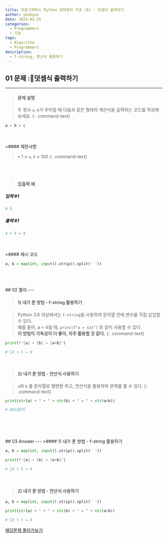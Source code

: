 ```yaml
---
title: 프로그래머스 Python 코테준비 기초 (6) - 덧셈식 출력하기
author: yeahyun
date: 2024-03-25
categories:
  - Programmers
  - 기초
tags:
  - Algorithm
  - Programmers
description:
  - f-string, 연산식 활용하기
---
```

## 01 문제 :덧셈식 출력하기

---
>#### 문제 설명

>두 정수 `a`, `b`가 주어질 때 다음과 같은 형태의 계산식을 출력하는 코드를 작성해 보세요.
{: .command-text}

```python
a + b = c
```
<BR>
<BR>
>#### 제한사항

>• 1 ≤ `a`, `b` ≤ 100
{: .command-text}
<BR>
<BR>

>#### 입출력 예

##### 입력 #1
```python
4 5
```

##### 출력 #1
```python
4 + 5 = 9
```
<BR>
<br>
>#### 제시 코드

```python
a, b = map(int, input().strip().split(' '))
```

<br>
<br>
<BR>
## 02 풀이 
---

>#### 1) 내가 푼 방법 - f-string 활용하기

>Python 3.6 이상에서는 `f-string`을 사용하여 문자열 안에 변수를 직접 삽입할 수 있다.  
>예를 들어, a = 4일 때, `print(f"a = {a}")` 와 같이 사용할 수 있다.  
>**이 방법이 가독성이 더 좋아, 자주 활용할 것 같다.**
{: .command-text}

```python
print(f"{a} + {b} = {a+b}")

# 4 + 5 = 9
```

<br>

>#### 2) 내가 푼 방법 - 연산식 사용하기

>`a`와 `b` 를 문자열로 형변환 하고, 연산식을 활용하여 문제를 풀 수 있다.
{: .command-text}

```python
print(str(a) + " + " + str(b) + " = " + str(a+b))

# AbCdEfG
```

<br>
<br>
<br>

<BR>
## 03 Answer
---
>#### 1) 내가 푼 방법 - f-string 활용하기

```python
a, b = map(int, input().strip().split(' '))

print(f"{a} + {b} = {a+b}")

# 4 + 5 = 9
```

<br>


>#### 2) 내가 푼 방법 - 연산식 사용하기

```python
a, b = map(int, input().strip().split(' '))

print(str(a) + " + " + str(b) + " = " + str(a+b))

# 4 + 5 = 9
```



[해당문제 풀러가보기](https://school.programmers.co.kr/learn/courses/30/lessons/181947)